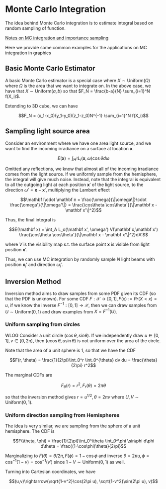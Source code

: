 # Monte Carlo Integration

The idea behind Monte Carlo integration is to estimate integral based on random sampling of function. 

[Notes on MC integration and importance sampling](../../aiml/csc412/sampling.md)

Here we provide some common examples for the applications on MC integration in graphics

## Basic Monte Carlo Estimator 

A basic Monte Carlo estimator is a special case where $X\sim \text{Uniform}(\Omega)$ where $\Omega$ is the area that we want to integrate on. In the above case, we have that $X\sim \text{Uniform}(a, b)$ so that $F_N = \frac{b-a}{N} \sum_{i=1}^N f(X_i)$.

Extending to 3D cube, we can have 

$$F_N = (x_1-x_0)(y_1-y_0)(z_1-z_0)N^{-1} \sum_{i=1}^N f(X_i)$$

## Sampling light source area

Consider an environment where we have one area light source, and we want to find the incoming irradiance on a surface at location $\mathbf x$. 

$$E(\mathbf x) = \int_{H^2} L_i(\mathbf x, \omega) \cos\theta d\omega$$

Omitted any reflections, we know that almost all of the incoming irradiance comes from the light source. If we uniformly sample from the hemisphere, the integral will give much noise. Instead, note that the integral is equivalent to all the outgoing light at each position $\mathbf x'$ of the light source, to the direction $\omega' = \mathbf x - \mathbf x'$, multiplying the Lambert effect 

$$\mathbf l\cdot \mathbf n = \frac{\omega}{\|\omega\|}\cdot \frac{\omega'}{\|\omega'\|} = \frac{\cos\theta \cos\theta'}{\|\mathbf x - \mathbf x'\|^2}$$

Thus, the final integral is 

$$E(\mathbf x) = \int_A L_o(\mathbf x', \omega') V(\mathbf x,\mathbf x') \frac{\cos\theta \cos\theta'}{\|\mathbf x - \mathbf x'\|^2}dA'$$

where $V$ is the visibility map s.t. the surface point $\mathbf x$ is visible from light position $\mathbf x'$. 

Thus, we can use MC integration by randomly sample $N$ light beams with position $\mathbf x_i'$ and direction $\omega_i'$. 

## Inversion Method

Inversion method aims to draw samples from some PDF given its CDF (so that the PDF is unknown). For some CDF $F:\mathcal X\rightarrow [0, 1], F(x) := Pr(X < x) = u$, if we know the inverse $F^{-1}: [0, 1]\rightarrow \mathcal X$, then we can draw samples from $U\sim \text{Uniform}(0, 1)$ and draw examples from $X = F^{-1}(U)$. 

### Uniform sampling from circles

WLOG Consider a unit circle $(\cos\theta, sin\theta)$. If we independently draw $u \in [0, 1], v\in[0,2\pi)$, then $(u\cos\theta, u\sin\theta)$ is not uniform over the area of the circle. 

Note that the area of a unit sphere is 1, so that we have the CDF

$$F(r, \theta) = \frac{1}{2\pi}\int_0^r \int_0^{\theta} dv du = \frac{\theta}{2\pi} r^2$$

The marginal CDFs are 

$$F_\theta(r) = r^2, F_r(\theta) = 2\pi\theta$$

so that the inversion method gives $r = u^{1/2}, \theta = 2\pi v$ where $U,V\sim \text{Uniform}(0, 1)$.

### Uniform direction sampling from Hemispheres 
The idea is very similar, we are sampling from the sphere of a unit hemisphere. The CDF is 

$$F(\theta, \phi) = \frac{1}{2\pi}\int_0^\theta \int_0^\phi \sin\phi d\phi d\theta = \frac{(1-\cos\phi)\theta}{2\pi}$$

Marginalizing to $F(\theta) = \theta/ 2\pi, F(\phi) = 1 - \cos\phi$ and inverse $\theta = 2\pi u, \phi = \cos^{-1}(1-v) = \cos^{-1}(v')$ since $1-V \sim \text{Uniform}(0,1)$ as well.

Turning into Cartesian coordinates, we have 

$$(u,v)\rightarrow(\sqrt{1-v^2}\cos(2\pi u), \sqrt{1-v^2}\sin(2\pi u), v)$$